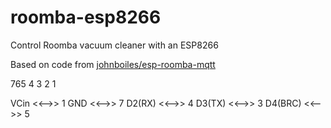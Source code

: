 # roomba-esp8266
Control Roomba vacuum cleaner with an ESP8266

Based on code from [johnboiles/esp-roomba-mqtt](https://github.com/johnboiles/esp-roomba-mqtt)

765
4 3
2 1

VCin <<-->> 1
GND <<-->> 7
D2(RX) <<-->> 4
D3(TX) <<-->> 3
D4(BRC) <<-->> 5